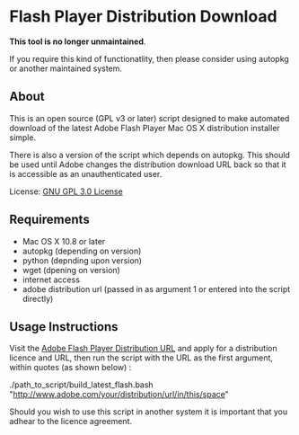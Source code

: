 # Flash Player Distribution Download #

**This tool is no longer unmaintained**. 

If you require this kind of functionatlity, then please consider using autopkg or another maintained system.

About
--------

This is an open source (GPL v3 or later) script designed to make automated download of the latest Adobe Flash Player Mac OS X distribution installer simple.

There is also a version of the script which depends on autopkg. This should be used until Adobe changes the distribution download URL back so that it is accessible as an unauthenticated user.

License: [GNU GPL 3.0 License][1]


Requirements
---------
 - Mac OS X 10.8 or later
 - autopkg (depending on version)
 - python (depnding upon version)
 - wget (dpening on version)
 - internet access
 - adobe distribution url (passed in as argument 1 or entered into the script directly)

Usage Instructions
---------

Visit the [Adobe Flash Player Distribution URL][2] and apply for a distribution licence and URL, then run the script with the URL as the first argument, within quotes (as shown below) :

./path_to_script/build_latest_flash.bash "http://www.adobe.com/your/distribution/url/in/this/space"

Should you wish to use this script in another system it is important that you adhear to the licence agreement.


  [1]: http://www.gnu.org/copyleft/gpl.html
  [2]: http://www.adobe.com/products/players/flash-player-distribution.html

